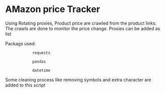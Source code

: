 # AMazon price Tracker

Using Rotating proxies, Product price are crawled from the product links. The crawls are done to monitor the price change. Proxies can be added as list




Packags used:

      			requests
	  
      			pandas 
	  
      			datetime 

Some cleaning process like removing symbols and extra character are added to this script

